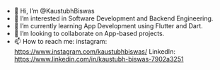 - 👋 Hi, I’m @KaustubhBiswas
- 👀 I’m interested in Software Development and Backend Engineering.
- 🌱 I’m currently learning App Development using Flutter and Dart.
- 💞️ I’m looking to collaborate on App-based projects.
- 📫 How to reach me:
  instagram: https://www.instagram.com/kaustubhbiswas/
  LinkedIn: https://www.linkedin.com/in/kaustubh-biswas-7902a3251

<!---
KaustubhBiswas/KaustubhBiswas is a ✨ special ✨ repository because its `README.md` (this file) appears on your GitHub profile.
You can click the Preview link to take a look at your changes.
--->

